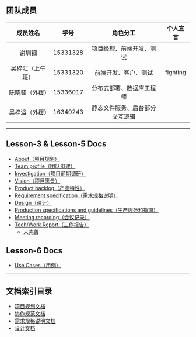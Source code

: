 
## 团队成员

|     成员姓名     |   学号   |            角色分工            | 个人宣言 |
| :--------------: | :------: | :----------------------------: | :------: |
|      谢圳钿      | 15331328 |    项目经理、前端开发、测试    |          |
| 吴梓汇（上午班） | 15331320 |      前端开发、客户、测试      | fighting |
|  陈晓锋（外援）  | 15336017 |    分布式部署、数据库工程师    |          |
|  吴梓溢（外援）  | 16340243 | 静态文件服务、后台部分交互逻辑 |          |

---

## Lesson-3 & Lesson-5 Docs

* [About（项目规划）](https://github.com/SYSU-BronzeTiki/Documents/blob/master/doc/About.md)
* [Team profile（团队组建）](https://github.com/SYSU-BronzeTiki/Documents/blob/master/doc/Team%20profile.md)
* [Investigation（项目前期调研）](https://github.com/SYSU-BronzeTiki/Documents/blob/master/doc/Investigation.md)
* [Vision（项目愿景）](https://github.com/SYSU-BronzeTiki/Documents/blob/master/doc/Vision.md)
* [Product backlog（产品特性）](https://github.com/SYSU-BronzeTiki/Documents/blob/master/doc/Product%20Backlog.md)
* [Requirement specification（需求规格说明）](https://github.com/SYSU-BronzeTiki/Documents/blob/master/doc/Requirement%20specification.md)
* [Design（设计）](https://github.com/SYSU-BronzeTiki/Documents/blob/master/doc/Design.md)
* [Production specifications and guidelines（生产规范和指南）](https://github.com/SYSU-BronzeTiki/Documents/blob/master/doc/Production%20specifications%20and%20guidelines.md)
* [Meeting recording（会议记录）](https://github.com/SYSU-BronzeTiki/Documents/blob/master/doc/Meeting%20recording.md)
* [Tech/Work Report（工作报告）](https://github.com/SYSU-BronzeTiki/Documents/blob/master/doc/Tech%26Work%20report)
	+ 未完善
	
## Lesson-6 Docs

* [Use Cases（用例）](https://github.com/SYSU-BronzeTiki/Documents/blob/master/doc/Requirement%20specification.md#231-%E4%BD%BF%E7%94%A8-ui-free%E9%A3%8E%E6%A0%BC%E7%BC%96%E5%88%B6%E4%B8%80%E4%B8%AA%E5%AE%8C%E6%95%B4%E7%9A%84%E7%94%A8%E6%88%B7%E7%9B%AE%E6%A0%87%E7%BA%A7%E5%88%AB%E7%94%A8%E4%BE%8B)

---

## 文档索引目录

* [项目规划文档](https://github.com/SYSU-BroneTiki/Documents/blob/master/doc/About.md)
* [协作规范文档](https://github.com/SYSU-BronzeTiki/Documents/blob/master/doc/Production%20specifications%20and%20guidelines.md)
* [需求规格说明文档](https://github.com/SYSU-BronzeTiki/Documents/blob/master/doc/Production%20specifications%20and%20guidelines.md)
* [设计文档](https://github.com/SYSU-BronzeTiki/Documents/blob/master/doc/Design.md)
